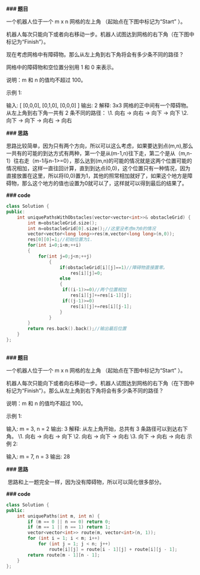 **### 题目**

一个机器人位于一个 m x n 网格的左上角 （起始点在下图中标记为“Start” ）。

机器人每次只能向下或者向右移动一步。机器人试图达到网格的右下角（在下图中标记为“Finish”）。

现在考虑网格中有障碍物。那么从左上角到右下角将会有多少条不同的路径？

网格中的障碍物和空位置分别用 1 和 0 来表示。

说明：m 和 n 的值均不超过 100。

示例 1:

输入:
[
 [0,0,0],
 [0,1,0],
 [0,0,0]
]
输出: 2
解释:
3x3 网格的正中间有一个障碍物。
从左上角到右下角一共有 2 条不同的路径：
\1. 向右 -> 向右 -> 向下 -> 向下
\2. 向下 -> 向下 -> 向右 -> 向右


**### 思路**

​    思路比较简单，因为只有两个方向，所以可以这么考虑，如果要达到点(m,n),那么一共有的可能的到达方式有两种，第一个是从(m-1,n)往下走，第二个是从（m,n-1）往右走（m-1与n-1>=0），那么达到(m,n)的可能的情况就是这两个位置可能的情况相加，这样一直往回计算，直到到达点(0,0)，这个位置只有一种情况，因为直接放置在这里，所以将(0,0)置为1，其他的照常相加就好了，如果这个地方是障碍物，那么这个地方的值也设置为0就可以了，这样就可以得到最后的结果了。

**### code**



```cpp
class Solution {
public:
    int uniquePathsWithObstacles(vector<vector<int>>& obstacleGrid) {
        int m=obstacleGrid.size();
        int n=obstacleGrid[0].size();//这里没考虑m为0的情况
        vector<vector<long long>>res(m,vector<long long>(n,0));
        res[0][0]=1;//初始位置为1.
        for(int i=0;i<m;++i)
        {
            for(int j=0;j<n;++j)
                {
                    if(obstacleGrid[i][j]==1)//障碍物直接置零。
                        res[i][j]=0;
                    else
                    {
                     if((i-1)>=0)//两个位置相加
                        res[i][j]+=res[i-1][j];
                     if((j-1)>=0)
                        res[i][j]+=res[i][j-1];
                    }
                }
        }
        return res.back().back();//输出最后位置
    }
};
```

![点击并拖拽以移动](data:image/gif;base64,R0lGODlhAQABAPABAP///wAAACH5BAEKAAAALAAAAAABAAEAAAICRAEAOw==)

**### 题目**

一个机器人位于一个 m x n 网格的左上角 （起始点在下图中标记为“Start” ）。

机器人每次只能向下或者向右移动一步。机器人试图达到网格的右下角（在下图中标记为“Finish”）。那么从左上角到右下角将会有多少条不同的路径？



说明：m 和 n 的值均不超过 100。

示例 1:

输入: m = 3, n = 2
输出: 3
解释:
从左上角开始，总共有 3 条路径可以到达右下角。
\1. 向右 -> 向右 -> 向下
\2. 向右 -> 向下 -> 向右
\3. 向下 -> 向右 -> 向右
示例 2:

输入: m = 7, n = 3
输出: 28


**### 思路**

​    思路和上一题完全一样，因为没有障碍物，所以可以简化很多部分。

**### code**

```cpp
class Solution {
public:
    int uniquePaths(int m, int n) {
        if (m == 0 || n == 0) return 0;
        if (m == 1 || n == 1) return 1;
        vector<vector<int>> route(m, vector<int>(n, 1));
        for (int i = 1; i < m; i++)
            for (int j = 1; j < n; j++) 
                route[i][j] = route[i - 1][j] + route[i][j - 1];
        return route[m - 1][n - 1];
    }
};
```

![点击并拖拽以移动](data:image/gif;base64,R0lGODlhAQABAPABAP///wAAACH5BAEKAAAALAAAAAABAAEAAAICRAEAOw==)